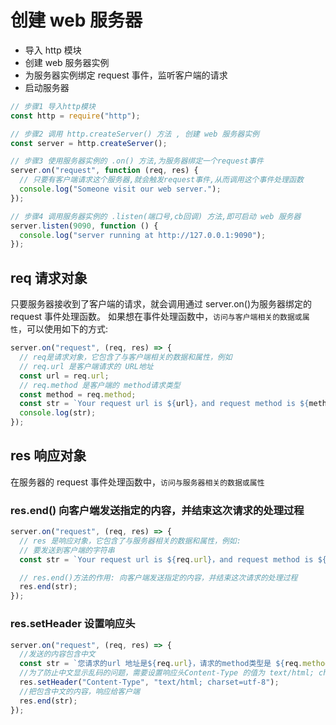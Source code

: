 # 创建 web 服务器

- 导入 http 模块
- 创建 web 服务器实例
- 为服务器实例绑定 request 事件，监听客户端的请求
- 启动服务器

```js
// 步骤1 导入http模块
const http = require("http");

// 步骤2 调用 http.createServer() 方法 , 创建 web 服务器实例
const server = http.createServer();

// 步骤3 使用服务器实例的 .on() 方法,为服务器绑定一个request事件
server.on("request", function (req, res) {
  // 只要有客户端请求这个服务器,就会触发request事件,从而调用这个事件处理函数
  console.log("Someone visit our web server.");
});

// 步骤4 调用服务器实例的 .listen(端口号,cb回调) 方法,即可启动 web 服务器
server.listen(9090, function () {
  console.log("server running at http://127.0.0.1:9090");
});
```

## req 请求对象

只要服务器接收到了客户端的请求，就会调用通过 server.on()为服务器绑定的 request 事件处理函数。
如果想在事件处理函数中，`访问与客户端相关的数据或属性`，可以使用如下的方式:

```js
server.on("request", (req, res) => {
  // req是请求对象，它包含了与客户端相关的数据和属性，例如
  // req.url 是客户端请求的 URL地址
  const url = req.url;
  // req.method 是客户端的 method请求类型
  const method = req.method;
  const str = `Your request url is ${url}，and request method is ${method}`;
  console.log(str);
});
```

## res 响应对象

在服务器的 request 事件处理函数中，`访问与服务器相关的数据或属性`

### res.end() 向客户端发送指定的内容，并结束这次请求的处理过程

```js
server.on("request", (req, res) => {
  // res 是响应对象，它包含了与服务器相关的数据和属性，例如:
  // 要发送到客户端的字符串
  const str = `Your request url is ${req.url}，and request method is ${req.method}`;

  // res.end()方法的作用: 向客户端发送指定的内容，并结束这次请求的处理过程
  res.end(str);
});
```

### res.setHeader 设置响应头

```js
server.on("request", (req, res) => {
  //发送的内容包含中文
  const str = `您请求的url 地址是${req.url}，请求的method类型是 ${req.method}`;
  //为了防止中文显示乱码的问题，需要设置响应头Content-Type 的值为 text/html; charset=utf-8
  res.setHeader("Content-Type", "text/html; charset=utf-8");
  //把包含中文的内容，响应给客户端
  res.end(str);
});
```
